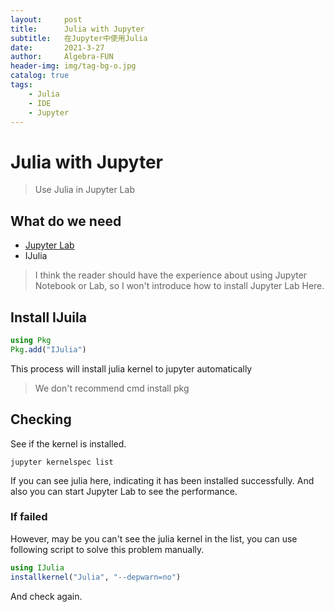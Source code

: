 ```yaml
---
layout:     post
title:      Julia with Jupyter
subtitle:   在Jupyter中使用Julia
date:       2021-3-27
author:     Algebra-FUN
header-img: img/tag-bg-o.jpg
catalog: true
tags:
    - Julia
    - IDE
    - Jupyter
---
```


# Julia with Jupyter

> Use Julia in Jupyter  Lab

## What do we need

* [Jupyter Lab](https://jupyter.org/install.html)
* IJulia

> I think the reader should have the experience about using Jupyter Notebook or Lab, so I won't introduce how to install Jupyter Lab Here.

## Install IJuila

```julia
using Pkg
Pkg.add("IJulia")
```

This process will install julia kernel to jupyter automatically

> We don't recommend cmd install pkg

## Checking

See if the kernel is installed.

```shell
jupyter kernelspec list
```

If you can see julia here, indicating it has been installed successfully. And also you can start Jupyter Lab to see the performance.

### If failed

However, may be you can't see the julia kernel in the list, you can use following script to solve this problem manually.

```Julia
using IJulia
installkernel("Julia", "--depwarn=no")
```

And check again. 